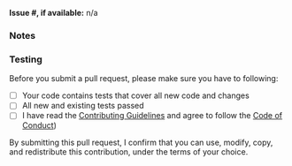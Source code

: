 **Issue #, if available:** n/a

### Notes


### Testing


Before you submit a pull request, please make sure you have to following:

- [ ] Your code contains tests that cover all new code and changes
- [ ] All new and existing tests passed
- [ ] I have read the [Contributing Guidelines](https://github.com/aws-solutions-library-samples/guidance-for-overhead-imagery-inference-on-aws/blob/main/CONTRIBUTING.md) and agree to follow the [Code of Conduct](
https://github.com/aws-solutions-library-samples/guidance-for-overhead-imagery-inference-on-aws/blob/main/CODE_OF_CONDUCT.md))

By submitting this pull request, I confirm that you can use, modify, copy, and redistribute this contribution, under the terms of your choice.
